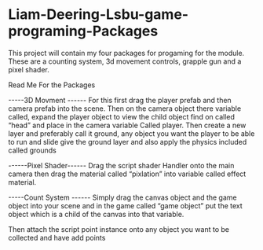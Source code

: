 # Liam-Deering-Lsbu-game-programing-Packages


This project will contain my four packages for progaming for the module.
These are a counting system, 3d movement controls, grapple gun and a pixel shader.


Read Me For the Packages


-----3D Movment ------
For this first drag the player prefab and then camera prefab into the scene. 
Then on the camera object there variable called, expand the player object to view the child object find on called “head” and place in the camera variable Called player. 
Then create a new layer and preferably call it ground, any object you want the player to be able to run and slide give the ground layer and also apply the physics included called grounds 


------Pixel Shader------
Drag the script shader Handler onto the main camera then drag the material called “pixlation” into variable called effect material.




-----Count System ------
Simply drag the canvas object and the game object into your scene and in the game called “game object” put the text object which is a child of the canvas into that variable.

Then attach the script point instance onto any object you want to be collected and have add points 
